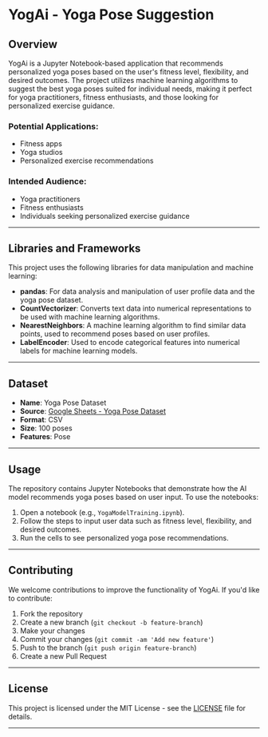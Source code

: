 # YogAi - Yoga Pose Suggestion

## Overview
YogAi is a Jupyter Notebook-based application that recommends personalized yoga poses based on the user's fitness level, flexibility, and desired outcomes. The project utilizes machine learning algorithms to suggest the best yoga poses suited for individual needs, making it perfect for yoga practitioners, fitness enthusiasts, and those looking for personalized exercise guidance.

### Potential Applications:
- Fitness apps
- Yoga studios
- Personalized exercise recommendations

### Intended Audience:
- Yoga practitioners
- Fitness enthusiasts
- Individuals seeking personalized exercise guidance

---

## Libraries and Frameworks

This project uses the following libraries for data manipulation and machine learning:
- **pandas**: For data analysis and manipulation of user profile data and the yoga pose dataset.
- **CountVectorizer**: Converts text data into numerical representations to be used with machine learning algorithms.
- **NearestNeighbors**: A machine learning algorithm to find similar data points, used to recommend poses based on user profiles.
- **LabelEncoder**: Used to encode categorical features into numerical labels for machine learning models.

---

## Dataset

- **Name**: Yoga Pose Dataset
- **Source**: [Google Sheets - Yoga Pose Dataset](https://docs.google.com/spreadsheets/d/1tt-_VuK8Sf1o-Wy-e8EH6MNTah86hiwMeiHHFLHG6Q4/edit?usp=sharing)
- **Format**: CSV
- **Size**: 100 poses
- **Features**: Pose

---

## Usage

The repository contains Jupyter Notebooks that demonstrate how the AI model recommends yoga poses based on user input. To use the notebooks:

1. Open a notebook (e.g., `YogaModelTraining.ipynb`).
2. Follow the steps to input user data such as fitness level, flexibility, and desired outcomes.
3. Run the cells to see personalized yoga pose recommendations.

---

## Contributing

We welcome contributions to improve the functionality of YogAi. If you'd like to contribute:
1. Fork the repository
2. Create a new branch (`git checkout -b feature-branch`)
3. Make your changes
4. Commit your changes (`git commit -am 'Add new feature'`)
5. Push to the branch (`git push origin feature-branch`)
6. Create a new Pull Request

---

## License

This project is licensed under the MIT License - see the [LICENSE](LICENSE) file for details.

---
